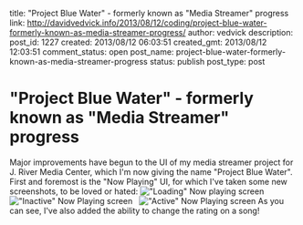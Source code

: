 title: "Project Blue Water" - formerly known as "Media Streamer" progress
link: http://davidvedvick.info/2013/08/12/coding/project-blue-water-formerly-known-as-media-streamer-progress/
author: vedvick
description: 
post_id: 1227
created: 2013/08/12 06:03:51
created_gmt: 2013/08/12 12:03:51
comment_status: open
post_name: project-blue-water-formerly-known-as-media-streamer-progress
status: publish
post_type: post

# "Project Blue Water" - formerly known as "Media Streamer" progress

Major improvements have begun to the UI of my media streamer project for J. River Media Center, which I'm now giving the name "Project Blue Water". First and foremost is the "Now Playing" UI, for which I've taken some new screenshots, to be loved or hated: !["Loading" Now playing screen](/wp-content/uploads/2013/08/loading_img-576x1024.png)   !["Inactive" Now Playing screen](http://davidvedvick.info/wp-content/uploads/2013/08/device-2013-08-12-075712-576x1024.png)   !["Active" Now Playing screen](http://davidvedvick.info/wp-content/uploads/2013/08/device-2013-08-12-075734-576x1024.png) As you can see, I've also added the ability to change the rating on a song!